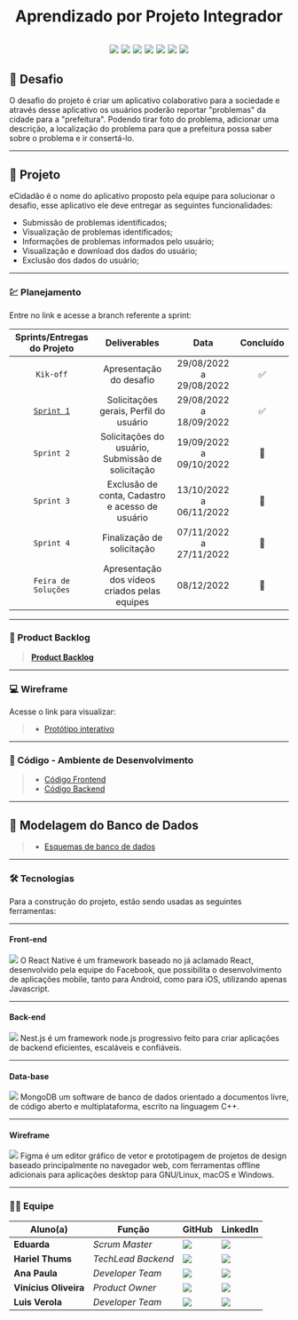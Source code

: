 <h1 align="center"> 
  Aprendizado por Projeto Integrador
</h1>

<h2 align="center"> 
  
![](https://img.shields.io/badge/React_Native-20232A?style=for-the-badge&logo=react&logoColor=61DAFB) ![](https://img.shields.io/badge/Expo-1B1F23?style=for-the-badge&logo=expo&logoColor=white) ![](https://img.shields.io/badge/styled--components-DB7093?style=for-the-badge&logo=styled-components&logoColor=white) ![](https://img.shields.io/badge/Node.js-339933?style=for-the-badge&logo=nodedotjs&logoColor=white) ![](https://img.shields.io/badge/nestjs-E0234E?style=for-the-badge&logo=nestjs&logoColor=white) ![](https://img.shields.io/badge/TypeScript-007ACC?style=for-the-badge&logo=typescript&logoColor=white) ![](https://img.shields.io/badge/MongoDB-4EA94B?style=for-the-badge&logo=mongodb&logoColor=white)  
  
</h2>

## 📌 Desafio

<p>
O desafio do projeto é criar um aplicativo colaborativo para a sociedade e através desse aplicativo os usuários poderão reportar "problemas" da cidade para a "prefeitura". Podendo tirar foto do problema, adicionar uma descrição, a localização do problema para que a prefeitura possa saber sobre o problema e ir consertá-lo.
<p>
<p>

---

## 🏁 Projeto

eCidadão é o nome do aplicativo proposto pela equipe para solucionar o desafio, esse aplicativo ele deve entregar as seguintes funcionalidades:

- Submissão de problemas identificados;
- Visualização de problemas identificados;
- Informações de problemas informados pelo usuário;
- Visualização e download dos dados do usuário;
- Exclusão dos dados do usuário;

---

### 💹 Planejamento

Entre no link e acesse a branch referente a sprint:

| Sprints/Entregas do Projeto |                   Deliverables                    |          Data           | Concluído |
| :-------------------------: | :-----------------------------------------------: | :---------------------: | :-------: |
|          `Kik-off`          |              Apresentação do desafio              | 29/08/2022 a 29/08/2022 |    ✅     |
|       [`Sprint 1`](https://github.com/cluster-8/eCidadao/tree/Sprint-1)        |      Solicitações gerais, Perfil do usuário       | 29/08/2022 a 18/09/2022 |    ✅     |
|         `Sprint 2`          | Solicitações do usuário, Submissão de solicitação | 19/09/2022 a 09/10/2022 |    🚧     |
|         `Sprint 3`          |  Exclusão de conta, Cadastro e acesso de usuário  | 13/10/2022 a 06/11/2022 |    🚧     |
|         `Sprint 4`          |            Finalização de solicitação             | 07/11/2022 a 27/11/2022 |    🚧     |
|     `Feira de Soluções`     |   Apresentação dos vídeos criados pelas equipes   |       08/12/2022        |    🚧     |

---

### 📃 Product Backlog

> [**Product Backlog**](https://github.com/cluster-8/eCidadao/blob/main/docs/Product_Backlog_-_eCidado_-_Cluster_8.pdf)

---

### 💻 Wireframe

Acesse o link para visualizar:

> - [Protótipo interativo](https://www.figma.com/proto/Z9tFxvXDa5ntOBZ4g77Ubh/Cluster-8---API-5-SEMESTRE?scaling=min-zoom&page-id=0%3A1&starting-point-node-id=491%3A324&node-id=491%3A324)

---

### 📃 Código - Ambiente de Desenvolvimento

> - [Código Frontend](https://github.com/cluster-8/eCidadao/tree/development)
> - [Código Backend](https://github.com/cluster-8/eCidadao-api)

---

## 🎲 Modelagem do Banco de Dados

> - [Esquemas de banco de dados](https://github.com/cluster-8/eCidadao/blob/main/docs/images/modelo-de-dados.jpeg)

---

### 🛠 Tecnologias

Para a construção do projeto, estão sendo usadas as seguintes ferramentas:

---

#### **Front-end**

<img src= "https://img.shields.io/badge/React_Native-20232A?style=for-the-badge&logo=react&logoColor=61DAFB">
O React Native é um framework baseado no já aclamado React, desenvolvido pela equipe do Facebook, que possibilita o desenvolvimento de aplicações mobile, tanto para Android, como para iOS, utilizando apenas Javascript.
  
--------------------------------------------------------------------------------------------------------------------------------------------------------------
  
#### **Back-end**  
<img src= "https://img.shields.io/badge/nestjs-E0234E?style=for-the-badge&logo=nestjs&logoColor=white">
Nest.js é um framework node.js progressivo feito para criar aplicações de backend eficientes, escaláveis e confiáveis.
  
--------------------------------------------------------------------------------------------------------------------------------------------------------------
  
#### **Data-base** 
<img src= "https://img.shields.io/badge/MongoDB-4EA94B?style=for-the-badge&logo=mongodb&logoColor=white">
MongoDB um software de banco de dados orientado a documentos livre, de código aberto e multiplataforma, escrito na linguagem C++.
  
--------------------------------------------------------------------------------------------------------------------------------------------------------------
  
#### **Wireframe** 
<img src= "https://img.shields.io/badge/Figma-F24E1E?style=for-the-badge&logo=figma&logoColor=white">
Figma é um editor gráfico de vetor e prototipagem de projetos de design baseado principalmente no navegador web, com ferramentas offline adicionais para aplicações desktop para GNU/Linux, macOS e Windows.
  
--------------------------------------------------------------------------------------------------------------------------------------------------------------
  
### 👨‍💻 Equipe

| Aluno(a)              | Função             | GitHub                                                              | LinkedIn                                                                                          |
| --------------------- | ------------------ | ------------------------------------------------------------------- | ------------------------------------------------------------------------------------------------- |
| **Eduarda**           | _Scrum Master_     | [![](https://bit.ly/3f9Xo0P)](https://github.com/EduardaGiudice)    | ![](https://bit.ly/2P1ZogM)                                                                       |
| **Hariel Thums**      | _TechLead Backend_ | [![](https://bit.ly/3f9Xo0P)](https://github.com/HarielThums)       | [![](https://bit.ly/2P1ZogM)](https://bit.ly/3f9bjUH)                                             |
| **Ana Paula**         | _Developer Team_   | [![](https://bit.ly/3f9Xo0P)](https://github.com/AnaPaulaSOliveira) | [![](https://bit.ly/2P1ZogM)](https://www.linkedin.com/in/ana-paula-santos-de-oliveira-237a401ab) |
| **Vinícius Oliveira** | _Product Owner_    | [![](https://bit.ly/3f9Xo0P)](https://github.com/vinicius-hso)      | [![](https://bit.ly/2P1ZogM)](https://bit.ly/3fdl0BE)                                             |
| **Luis Verola**       | _Developer Team_   | [![](https://bit.ly/3f9Xo0P)](https://github.com/LVerola)           | [![](https://bit.ly/2P1ZogM)](http://www.linkedin.com/in/LVerola)                                 |
